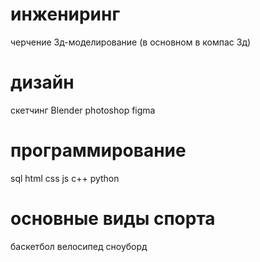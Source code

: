 # инжениринг 
черчение
3д-моделирование (в основном в компас 3д)

# дизайн
скетчинг
Blender
photoshop
figma

# программирование
sql
html
css
js
c++
python

# основные виды спорта
баскетбол
велосипед
сноуборд
